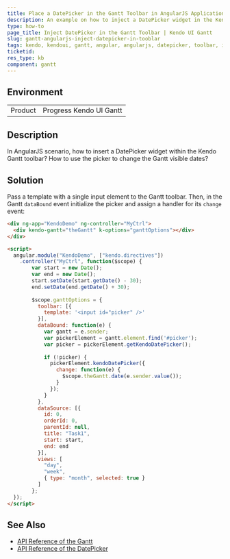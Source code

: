 ```yaml
---
title: Place a DatePicker in the Gantt Toolbar in AngularJS Application
description: An example on how to inject a DatePicker widget in the Kendo UI Gantt in AngularJS application.
type: how-to
page_title: Inject DatePicker in the Gantt Toolbar | Kendo UI Gantt
slug: gantt-angularjs-inject-datepicker-in-tooblar
tags: kendo, kendoui, gantt, angular, angularjs, datepicker, toolbar, inject, insert-picker
ticketid: 
res_type: kb
component: gantt
---
```


## Environment

<table>
 <tr>
  <td>Product</td>
  <td>Progress Kendo UI Gantt</td>
 </tr>
</table>


## Description

In AngularJS scenario, how to insert a DatePicker widget within the Kendo Gantt toolbar? How to use the picker to change the Gantt visible dates?

## Solution

Pass a template with a single input element to the Gantt toolbar. Then, in the Gantt `dataBound` event initialize the picker and assign a handler for its `change` event:

```html
<div ng-app="KendoDemo" ng-controller="MyCtrl">
  <div kendo-gantt="theGantt" k-options="ganttOptions"></div>    
</div>

<script>
  angular.module("KendoDemo", ["kendo.directives"])
    .controller("MyCtrl", function($scope) {
		var start = new Date();
		var end = new Date();
		start.setDate(start.getDate() - 30);
		end.setDate(end.getDate() + 30);
		
		$scope.ganttOptions = {
		  toolbar: [{ 
			template: '<input id="picker" />' 
		  }],
		  dataBound: function(e) {
			var gantt = e.sender;
			var pickerElement = gantt.element.find('#picker');
			var picker = pickerElement.getKendoDatePicker();
			
			if (!picker) {
			  pickerElement.kendoDatePicker({
				change: function(e) {
				  $scope.theGantt.date(e.sender.value());
				}
			  });
			}
		  },
		  dataSource: [{
			id: 0,
			orderId: 0,
			parentId: null,
			title: "Task1",
			start: start,
			end: end
		  }],
		  views: [
			"day",
			"week",
			{ type: "month", selected: true }
		  ]
		};
  });
</script>
```

## See Also

* [API Reference of the Gantt](http://docs.telerik.com/kendo-ui/api/javascript/ui/gantt)
* [API Reference of the DatePicker](http://docs.telerik.com/kendo-ui/api/javascript/ui/gantt)
